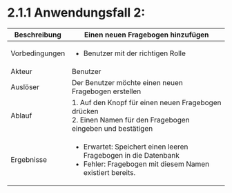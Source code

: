 # 2.1.1 Anwendungsfall 2: 

| Beschreibung | Einen neuen Fragebogen hinzufügen |
| ------------- | --- |
| Vorbedingungen | <ul><li> Benutzer mit der richtigen Rolle </li></ul> |
| Akteur | Benutzer |
| Auslöser | Der Benutzer möchte einen neuen Fragebogen erstellen |
| Ablauf | 1. Auf den Knopf für einen neuen Fragebogen drücken <br/> 2. Einen Namen für den Fragebogen eingeben und bestätigen |
| Ergebnisse | <ul><li>Erwartet: Speichert einen leeren Fragebogen in die Datenbank</li><li>Fehler: Fragebogen mit diesem Namen existiert bereits.</li></ul> |

